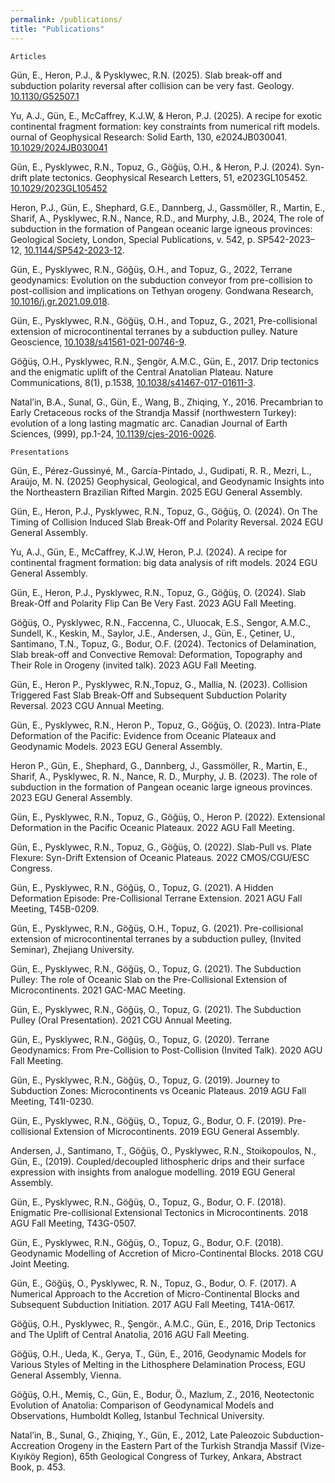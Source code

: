 ```yaml
---
permalink: /publications/
title: "Publications"
---
```

	Articles

Gün, E., Heron, P.J., & Pysklywec, R.N. (2025). Slab break-off and subduction polarity reversal after collision can be very fast. Geology. <a href="https://doi.org/10.1130/G52507.1">10.1130/G52507.1</a>

Yu, A.J., Gün, E., McCaffrey, K.J.W, & Heron, P.J. (2025). A recipe for exotic continental fragment formation: key constraints from numerical rift models. ournal of Geophysical Research: Solid Earth, 130, e2024JB030041. <a href="https://doi.org/10.1029/2024JB030041">10.1029/2024JB030041</a>

Gün, E., Pysklywec, R.N., Topuz, G., Göğüş, O.H., & Heron, P.J. (2024). Syn-drift plate tectonics. Geophysical Research Letters, 51, e2023GL105452. <a href="https://doi.org/10.1029/2023GL105452">10.1029/2023GL105452</a>

Heron, P.J., Gün, E., Shephard, G.E., Dannberg, J., Gassmöller, R., Martin, E., Sharif, A., Pysklywec, R.N., Nance, R.D., and Murphy, J.B., 2024, The role of subduction in the formation of Pangean oceanic large igneous provinces: Geological Society, London, Special Publications, v. 542, p. SP542-2023–12, <a href="https://doi.org/10.1144/SP542-2023-12">10.1144/SP542-2023-12</a>.

Gün, E., Pysklywec, R.N., Göğüş, O.H., and Topuz, G., 2022, Terrane geodynamics: Evolution on the subduction conveyor from pre-collision to post-collision and implications on Tethyan orogeny. Gondwana Research, <a href="https://doi.org/10.1016/j.gr.2021.09.018">10.1016/j.gr.2021.09.018</a>.

Gün, E., Pysklywec, R.N., Göğüş, O.H., and Topuz, G., 2021, Pre-collisional extension of microcontinental terranes by a subduction pulley. Nature Geoscience,  <a href="https://dx.doi.org/10.1038/s41561-021-00746-9">10.1038/s41561-021-00746-9</a>.

Göğüş, O.H., Pysklywec, R.N., Şengör, A.M.C., Gün, E., 2017. Drip tectonics and the enigmatic uplift of the Central Anatolian Plateau. Nature Communications, 8(1), p.1538, <a href="https://doi.org/10.1038/s41467-017-01611-3">10.1038/s41467-017-01611-3</a>.

Natal’in, B.A., Sunal, G., Gün, E., Wang, B., Zhiqing, Y., 2016. Precambrian to Early Cretaceous rocks of the Strandja Massif (northwestern Turkey): evolution of a long lasting magmatic arc. Canadian Journal of Earth Sciences, (999), pp.1-24, <a href="https://doi.org/10.1139/cjes-2016-0026">10.1139/cjes-2016-0026</a>.


	Presentations

Gün, E., Pérez-Gussinyé, M., García-Pintado, J., Gudipati, R. R., Mezri, L., Araújo, M. N. (2025) Geophysical, Geological, and Geodynamic Insights into the Northeastern Brazilian Rifted Margin. 2025 EGU General Assembly.

Gün, E., Heron, P.J., Pysklywec, R.N., Topuz, G., Göğüş, O. (2024). On The Timing of Collision Induced Slab Break-Off and Polarity Reversal. 2024 EGU General Assembly.

Yu, A.J., Gün, E., McCaffrey, K.J.W, Heron, P.J. (2024). A recipe for continental fragment formation: big data analysis of rift models. 2024 EGU General Assembly.

Gün, E., Heron, P.J., Pysklywec, R.N., Topuz, G., Göğüş, O. (2024). Slab Break-Off and Polarity Flip Can Be Very Fast. 2023 AGU Fall Meeting.

Göğüş, O., Pysklywec, R.N., Faccenna, C., Uluocak, E.S., Sengor, A.M.C., Sundell, K., Keskin, M., Saylor, J.E., Andersen, J., Gün, E., Çetiner, U., Santimano, T.N., Topuz, G., Bodur, O.F. (2024). Tectonics of Delamination, Slab break-off and Convective Removal: Deformation, Topography and Their Role in Orogeny (invited talk). 2023 AGU Fall Meeting.

Gün, E., Heron P., Pysklywec, R.N.,Topuz, G., Mallia, N. (2023). Collision Triggered Fast Slab Break-Off and Subsequent Subduction Polarity Reversal. 2023 CGU Annual Meeting.

Gün, E., Pysklywec, R.N., Heron P., Topuz, G., Göğüş, O. (2023). Intra-Plate Deformation of the Pacific: Evidence from Oceanic Plateaux and Geodynamic Models. 2023 EGU General Assembly.

Heron P., Gün, E., Shephard, G., Dannberg, J., Gassmöller, R., Martin, E., Sharif, A., Pysklywec, R. N., Nance, R. D., Murphy, J. B. (2023). The role of subduction in the formation of Pangean oceanic large igneous provinces. 2023 EGU General Assembly.

Gün, E., Pysklywec, R.N., Topuz, G., Göğüş, O., Heron P. (2022). Extensional Deformation in the Pacific Oceanic Plateaux. 2022 AGU Fall Meeting.

Gün, E., Pysklywec, R.N., Topuz, G., Göğüş, O.  (2022). Slab-Pull vs. Plate Flexure: Syn-Drift Extension of Oceanic Plateaus. 2022 CMOS/CGU/ESC Congress.

Gün, E., Pysklywec, R.N., Göğüş, O., Topuz, G. (2021). A Hidden Deformation Episode: Pre-Collisional Terrane Extension. 2021 AGU Fall Meeting, T45B-0209.

Gün, E., Pysklywec, R.N., Göğüş, O.H., Topuz, G. (2021). Pre-collisional extension of microcontinental terranes by a subduction pulley, (Invited Seminar), Zhejiang University.

Gün, E., Pysklywec, R.N., Göğüş, O., Topuz, G. (2021). The Subduction Pulley: The role of Oceanic Slab on the Pre-Collisional Extension of Microcontinents. 2021 GAC-MAC Meeting. 

Gün, E., Pysklywec, R.N., Göğüş, O., Topuz, G. (2021). The Subduction Pulley (Oral Presentation). 2021 CGU Annual Meeting.

Gün, E., Pysklywec, R.N., Göğüş, O., Topuz, G. (2020). Terrane Geodynamics: From Pre-Collision to Post-Collision (Invited Talk). 2020 AGU Fall Meeting.

Gün, E., Pysklywec, R.N., Göğüş, O., Topuz, G. (2019). Journey to Subduction Zones: Microcontinents vs Oceanic Plateaus. 2019 AGU Fall Meeting, T41I-0230.

Gün, E., Pysklywec, R.N., Göğüş, O., Topuz, G., Bodur, O. F. (2019). Pre-collisional Extension of Microcontinents. 2019 EGU General Assembly.

Andersen, J., Santimano, T., Göğüş, O., Pysklywec, R.N., Stoikopoulos, N., Gün, E., (2019). Coupled/decoupled lithospheric drips and their surface expression with insights from analogue modelling. 2019 EGU General Assembly.

Gün, E., Pysklywec, R.N., Göğüş, O., Topuz, G., Bodur, O. F. (2018). Enigmatic Pre-collisional Extensional Tectonics in Microcontinents. 2018 AGU Fall Meeting, T43G-0507.

Gün, E., Pysklywec, R.N., Göğüş, O., Topuz, G., Bodur, O.F. (2018). Geodynamic Modelling of Accretion of Micro-Continental Blocks. 2018 CGU Joint Meeting.

Gün, E., Göğüş, O., Pysklywec, R. N., Topuz, G., Bodur, O. F. (2017). A Numerical Approach to the Accretion of Micro-Continental Blocks and Subsequent Subduction Initiation. 2017 AGU Fall Meeting, T41A-0617.

Göğüş, O.H., Pysklywec, R., Şengör., A.M.C., Gün, E., 2016, Drip Tectonics and The Uplift of Central Anatolia, 2016 AGU Fall Meeting.

Göğüş, O.H., Ueda, K., Gerya, T., Gün, E., 2016, Geodynamic Models for Various Styles of Melting in the Lithosphere Delamination Process, EGU General Assembly, Vienna.

Göğüş, O.H., Memiş, C., Gün, E., Bodur, Ö., Mazlum, Z., 2016, Neotectonic Evolution of Anatolia: Comparison of Geodynamical Models and Observations, Humboldt Kolleg, Istanbul Technical University.

Natal’in, B., Sunal, G., Zhiqing, Y., Gün, E., 2012, Late Paleozoic Subduction-Accreation Orogeny in the Eastern Part of the Turkish Strandja Massif (Vize-Kıyıköy Region), 65th Geological Congress of Turkey, Ankara, Abstract Book, p. 453.
